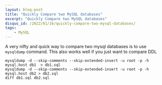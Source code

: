 ```yaml
---
layout: blog-post
title: "Quickly Compare two MySQL databases"
excerpt: "Quickly Compare two MySQL databases"
disqus_id: /2022/01/16/quickly-compare-two-mysql-databases/
tags:
    - MySQL
---
```


A very nifty and quick way to compare two mysql databases is to use `mysqldump` command. This also works well if you just want to compare DDL

```
mysqldump -d --skip-comments --skip-extended-insert -u root -p -h mysql.host db1  > db1.sql   
mysqldump -d --skip-comments --skip-extended-insert -u root -p -h mysql.host db2 > db2.sql   
diff db1.sql db2.sql
```